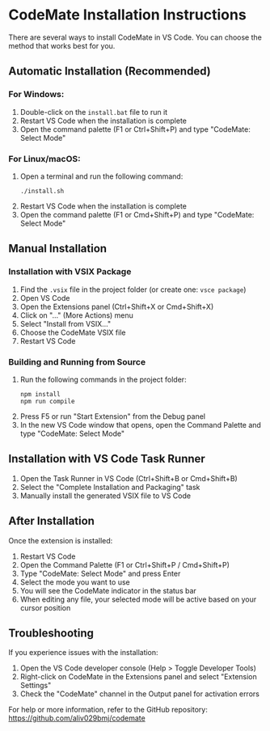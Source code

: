 # CodeMate Installation Instructions

There are several ways to install CodeMate in VS Code. You can choose the method that works best for you.

## Automatic Installation (Recommended)

### For Windows:
1. Double-click on the `install.bat` file to run it
2. Restart VS Code when the installation is complete
3. Open the command palette (F1 or Ctrl+Shift+P) and type "CodeMate: Select Mode"

### For Linux/macOS:
1. Open a terminal and run the following command:
   ```
   ./install.sh
   ```
2. Restart VS Code when the installation is complete
3. Open the command palette (F1 or Cmd+Shift+P) and type "CodeMate: Select Mode"

## Manual Installation

### Installation with VSIX Package
1. Find the `.vsix` file in the project folder (or create one: `vsce package`)
2. Open VS Code
3. Open the Extensions panel (Ctrl+Shift+X or Cmd+Shift+X)
4. Click on "..." (More Actions) menu
5. Select "Install from VSIX..."
6. Choose the CodeMate VSIX file
7. Restart VS Code

### Building and Running from Source
1. Run the following commands in the project folder:
   ```
   npm install
   npm run compile
   ```
2. Press F5 or run "Start Extension" from the Debug panel
3. In the new VS Code window that opens, open the Command Palette and type "CodeMate: Select Mode"

## Installation with VS Code Task Runner
1. Open the Task Runner in VS Code (Ctrl+Shift+B or Cmd+Shift+B)
2. Select the "Complete Installation and Packaging" task
3. Manually install the generated VSIX file to VS Code

## After Installation
Once the extension is installed:

1. Restart VS Code
2. Open the Command Palette (F1 or Ctrl+Shift+P / Cmd+Shift+P)
3. Type "CodeMate: Select Mode" and press Enter
4. Select the mode you want to use
5. You will see the CodeMate indicator in the status bar
6. When editing any file, your selected mode will be active based on your cursor position

## Troubleshooting

If you experience issues with the installation:

1. Open the VS Code developer console (Help > Toggle Developer Tools)
2. Right-click on CodeMate in the Extensions panel and select "Extension Settings"
3. Check the "CodeMate" channel in the Output panel for activation errors

For help or more information, refer to the GitHub repository: https://github.com/aliv029bmj/codemate 